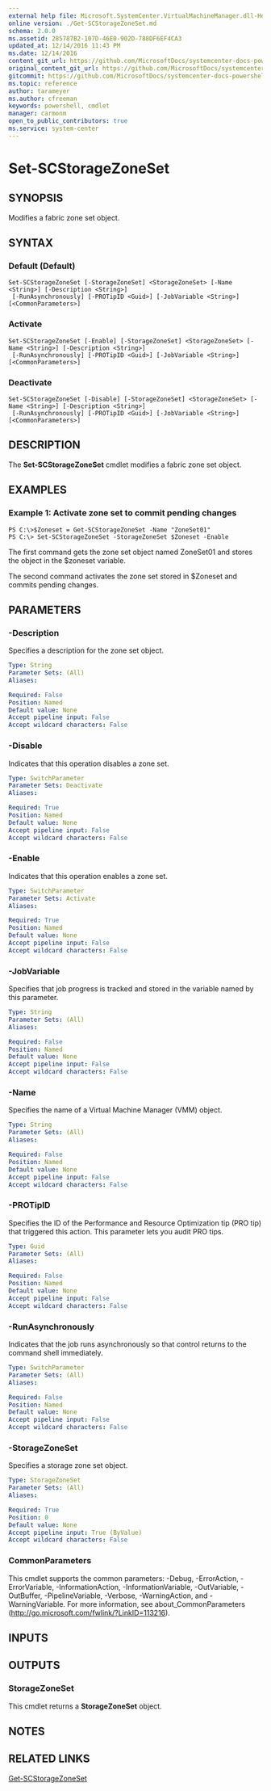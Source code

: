```yaml
---
external help file: Microsoft.SystemCenter.VirtualMachineManager.dll-Help.xml
online version: ./Get-SCStorageZoneSet.md
schema: 2.0.0
ms.assetid: 285787B2-107D-46E0-902D-788DF6EF4CA3
updated_at: 12/14/2016 11:43 PM
ms.date: 12/14/2016
content_git_url: https://github.com/MicrosoftDocs/systemcenter-docs-powershell/blob/master/systemcenter-cmdlets/SystemCenter2016/VirtualMachineManager/v1.0/Set-SCStorageZoneSet.md
original_content_git_url: https://github.com/MicrosoftDocs/systemcenter-docs-powershell/blob/master/systemcenter-cmdlets/SystemCenter2016/VirtualMachineManager/v1.0/Set-SCStorageZoneSet.md
gitcommit: https://github.com/MicrosoftDocs/systemcenter-docs-powershell/blob/96cd9bd2780eb6b78c540fa00d3b8a4313e3ed40/systemcenter-cmdlets/SystemCenter2016/VirtualMachineManager/v1.0/Set-SCStorageZoneSet.md
ms.topic: reference
author: tarameyer
ms.author: cfreeman
keywords: powershell, cmdlet
manager: carmonm
open_to_public_contributors: true
ms.service: system-center
---
```


# Set-SCStorageZoneSet

## SYNOPSIS
Modifies a fabric zone set object.

## SYNTAX

### Default (Default)
```
Set-SCStorageZoneSet [-StorageZoneSet] <StorageZoneSet> [-Name <String>] [-Description <String>]
 [-RunAsynchronously] [-PROTipID <Guid>] [-JobVariable <String>] [<CommonParameters>]
```

### Activate
```
Set-SCStorageZoneSet [-Enable] [-StorageZoneSet] <StorageZoneSet> [-Name <String>] [-Description <String>]
 [-RunAsynchronously] [-PROTipID <Guid>] [-JobVariable <String>] [<CommonParameters>]
```

### Deactivate
```
Set-SCStorageZoneSet [-Disable] [-StorageZoneSet] <StorageZoneSet> [-Name <String>] [-Description <String>]
 [-RunAsynchronously] [-PROTipID <Guid>] [-JobVariable <String>] [<CommonParameters>]
```

## DESCRIPTION
The **Set-SCStorageZoneSet** cmdlet modifies a fabric zone set object.

## EXAMPLES

### Example 1: Activate zone set to commit pending changes
```
PS C:\>$Zoneset = Get-SCStorageZoneSet -Name "ZoneSet01"
PS C:\> Set-SCStorageZoneSet -StorageZoneSet $Zoneset -Enable
```

The first command gets the zone set object named ZoneSet01 and stores the object in the $zoneset variable.

The second command activates the zone set stored in $Zoneset and commits pending changes.

## PARAMETERS

### -Description
Specifies a description for the zone set object.

```yaml
Type: String
Parameter Sets: (All)
Aliases: 

Required: False
Position: Named
Default value: None
Accept pipeline input: False
Accept wildcard characters: False
```

### -Disable
Indicates that this operation disables a zone set.

```yaml
Type: SwitchParameter
Parameter Sets: Deactivate
Aliases: 

Required: True
Position: Named
Default value: None
Accept pipeline input: False
Accept wildcard characters: False
```

### -Enable
Indicates that this operation enables a zone set.

```yaml
Type: SwitchParameter
Parameter Sets: Activate
Aliases: 

Required: True
Position: Named
Default value: None
Accept pipeline input: False
Accept wildcard characters: False
```

### -JobVariable
Specifies that job progress is tracked and stored in the variable named by this parameter.

```yaml
Type: String
Parameter Sets: (All)
Aliases: 

Required: False
Position: Named
Default value: None
Accept pipeline input: False
Accept wildcard characters: False
```

### -Name
Specifies the name of a Virtual Machine Manager (VMM) object.

```yaml
Type: String
Parameter Sets: (All)
Aliases: 

Required: False
Position: Named
Default value: None
Accept pipeline input: False
Accept wildcard characters: False
```

### -PROTipID
Specifies the ID of the Performance and Resource Optimization tip (PRO tip) that triggered this action.
This parameter lets you audit PRO tips.

```yaml
Type: Guid
Parameter Sets: (All)
Aliases: 

Required: False
Position: Named
Default value: None
Accept pipeline input: False
Accept wildcard characters: False
```

### -RunAsynchronously
Indicates that the job runs asynchronously so that control returns to the command shell immediately.

```yaml
Type: SwitchParameter
Parameter Sets: (All)
Aliases: 

Required: False
Position: Named
Default value: None
Accept pipeline input: False
Accept wildcard characters: False
```

### -StorageZoneSet
Specifies a storage zone set object.

```yaml
Type: StorageZoneSet
Parameter Sets: (All)
Aliases: 

Required: True
Position: 0
Default value: None
Accept pipeline input: True (ByValue)
Accept wildcard characters: False
```

### CommonParameters
This cmdlet supports the common parameters: -Debug, -ErrorAction, -ErrorVariable, -InformationAction, -InformationVariable, -OutVariable, -OutBuffer, -PipelineVariable, -Verbose, -WarningAction, and -WarningVariable. For more information, see about_CommonParameters (http://go.microsoft.com/fwlink/?LinkID=113216).

## INPUTS

## OUTPUTS

### StorageZoneSet
This cmdlet returns a **StorageZoneSet** object.

## NOTES

## RELATED LINKS

[Get-SCStorageZoneSet](xref:SystemCenter2016/VirtualMachineManager/v1.0/Get-SCStorageZoneSet.md)

